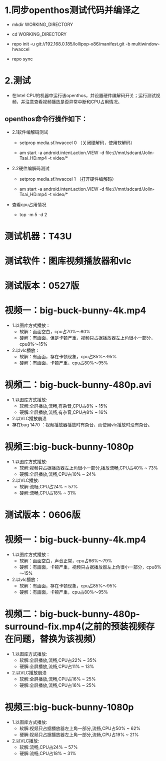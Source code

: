 # 1.同步openthos测试代码并编译之

- mkdir WORKING_DIRECTORY

- cd WORKING_DIRECTORY

- repo init -u git://192.168.0.185/lollipop-x86/manifest.git -b multiwindow-hwaccel

- repo sync

# 2.测试

- 在Intel CPU的机器中运行该openthos，并设置硬件编解码开关；运行测试视频，并注意查看视频播放是否异常中断和CPU占用情况。

## openthos命令行操作如下：

- 2.1软件编解码测试

  - setprop media.sf.hwaccel 0 （关闭硬解码，使用软解码）

  - am start -a android.intent.action.VIEW -d file:///mnt/sdcard/Jolin-Tsai_HD.mp4 -t video/*

- 2.2硬件编解码测试

  - setprop media.sf.hwaccel 1 （打开硬件编解码）

  - am start -a android.intent.action.VIEW -d file:///mnt/sdcard/Jolin-Tsai_HD.mp4 -t video/*

- 查看cpu占用情况

  - top -m 5 -d 2


# 测试机器：T43U
# 测试软件：图库视频播放器和vlc
# 测试版本：0527版
# 视频一：big-buck-bunny-4k.mp4
- 1.以图库方式播放：
  - 软解：画面空白，cpu占70%～80%     
  - 硬解：有画面，但是卡顿严重，视频只占据播放器左上角很小一部分，cpu8%～15%    
- 2.以vlc播放：
  - 软解：有画面，存在卡顿现象，cpu占85%～95%
  - 硬解：有画面，卡顿严重，cpu占80%～95%

# 视频二：big-buck-bunny-480p.avi
- 1.以图库方式播放:
  - 软解:全屏播放,流畅,有杂音,CPU占8% ~ 15% 
  - 硬解:全屏播放,流畅,有杂音,CPU占8% ~ 16% 
- 2.以VLC播放崩溃
- 存在bug 1470 ：视频播放器播放时有杂音，而使用vlc播放时没有杂音。

# 视频三:big-buck-bunny-1080p
- 1.以图库方式播放:
  - 软解:视频只占据播放器左上角很小一部分,播放流畅,CPU占40% ~ 73% 
  - 硬解:全屏播放,流畅,CPU占10% ~ 24% 
- 2.以VLC播放:
  - 软解:流畅,CPU占24% ~ 57% 
  - 硬解:流畅,CPU占18% ~ 31%

# 测试版本：0606版
# 视频一：big-buck-bunny-4k.mp4
- 1.以图库方式播放：
  - 软解：画面空白，声音正常，cpu占66%～79%
  - 硬解：有画面，卡顿严重，视频只占据播放器左上角很小一部分，cpu8%～15%
- 2.以vlc播放：
  - 软解：有画面，存在卡顿现象，cpu占85%～95%
  - 硬解：有画面，卡顿严重，cpu占80%～95%

# 视频二：big-buck-bunny-480p-surround-fix.mp4(之前的预装视频存在问题，替换为该视频）
- 1.以图库方式播放:
  - 软解:全屏播放,流畅,CPU占22% ~ 35%
  - 硬解:全屏播放,流畅,CPU占11% ~ 13%
- 2.以VLC播放崩溃
  - 软解:全屏播放,流畅,CPU占16% ~ 25%
  - 硬解:全屏播放,流畅,CPU占16% ~ 25%

# 视频三:big-buck-bunny-1080p
- 1.以图库方式播放:
  - 软解:视频只占据播放器左上角一部分,流畅,CPU占50% ~ 62%
  - 硬解:视频只占据播放器左上角一部分,流畅,CPU占19% ~ 21%
- 2.以VLC播放:
  - 软解:流畅,CPU占24% ~ 57%
  - 硬解:流畅,CPU占18% ~ 31%
